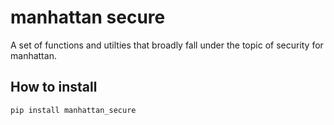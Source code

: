 manhattan secure
================

A set of functions and utilties that broadly fall under the topic of security
for manhattan.

How to install
--------------

`pip install manhattan_secure`